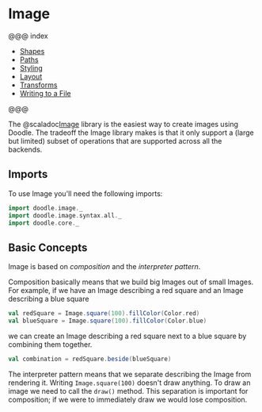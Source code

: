 # Image

@@@ index

* [Shapes](shape.md)
* [Paths](path.md)
* [Styling](styling.md)
* [Layout](layout.md)
* [Transforms](transform.md)
* [Writing to a File](writing.md)

@@@

The @scaladoc[Image](doodle.image.index) library is the easiest way to create images using Doodle. The tradeoff the Image library makes is that it only support a (large but limited) subset of operations that are supported across all the backends.

## Imports

To use Image you'll need the following imports:

```scala mdoc
import doodle.image._
import doodle.image.syntax.all._
import doodle.core._
```

## Basic Concepts

Image is based on *composition* and the *interpreter pattern*. 

Composition basically means that we build big Images out of small Images. For example, if we have an Image describing a red square and an Image describing a blue square

```scala mdoc:silent
val redSquare = Image.square(100).fillColor(Color.red)
val blueSquare = Image.square(100).fillColor(Color.blue)
```

we can create an Image describing a red square next to a blue square by combining them together.

```scala mdoc:silent
val combination = redSquare.beside(blueSquare)
```

The interpreter pattern means that we separate describing the Image from rendering it. Writing `Image.square(100)` doesn't draw anything. To draw an image we need to call the `draw()` method. This separation is important for composition; if we were to immediately draw we would lose composition. 


